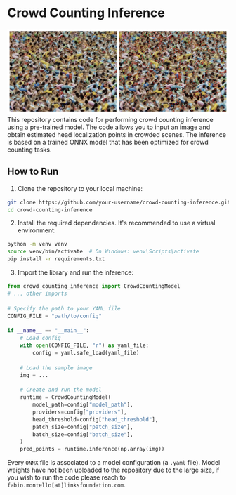 # Crowd Counting Inference

![Input and output example of crowded inference](./data/poster.png)
This repository contains code for performing crowd counting inference using a pre-trained model. The code allows you to input an image and obtain estimated head localization points in crowded scenes. The inference is based on a trained ONNX model that has been optimized for crowd counting tasks.

## How to Run

1. Clone the repository to your local machine:

```sh
git clone https://github.com/your-username/crowd-counting-inference.git
cd crowd-counting-inference
```

2. Install the required dependencies. It's recommended to use a virtual environment:
```sh
python -m venv venv
source venv/bin/activate  # On Windows: venv\Scripts\activate
pip install -r requirements.txt
```

3. Import the library and run the inference:

```python
from crowd_counting_inference import CrowdCountingModel
# ... other imports

# Specify the path to your YAML file
CONFIG_FILE = "path/to/config"

if __name__ == "__main__":
    # Load config
    with open(CONFIG_FILE, "r") as yaml_file:
        config = yaml.safe_load(yaml_file)

    # Load the sample image
    img = ...

    # Create and run the model
    runtime = CrowdCountingModel(
        model_path=config["model_path"],
        providers=config["providers"],
        head_threshold=config["head_threshold"],
        patch_size=config["patch_size"],
        batch_size=config["batch_size"],
    )
    pred_points = runtime.inference(np.array(img))
```


Every `ONNX` file is associated to a model configuration (a `.yaml` file). Model weights have not been uploaded to the repository due to the large size, if you wish to run the code please reach to `fabio.montello[at]linksfoundation.com`.